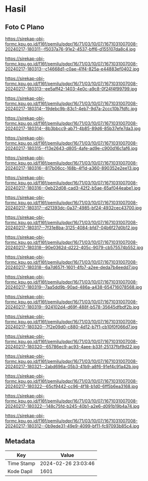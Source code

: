 # Hasil

## Foto C Plano

https://sirekap-obj-formc.kpu.go.id/f16f/pemilu/pdpr/16/71/03/10/07/1671031007008-20240217-180311--f5037a76-91e2-4537-bff6-d155107da8c4.jpg

https://sirekap-obj-formc.kpu.go.id/f16f/pemilu/pdpr/16/71/03/10/07/1671031007008-20240217-180313--c14668d1-c0ae-41f4-825a-e44883ef0402.jpg

https://sirekap-obj-formc.kpu.go.id/f16f/pemilu/pdpr/16/71/03/10/07/1671031007008-20240217-180313--ee5aff42-1403-4e0c-a9c8-0f24f4f99799.jpg

https://sirekap-obj-formc.kpu.go.id/f16f/pemilu/pdpr/16/71/03/10/07/1671031007008-20240217-180314--19debc9b-83c1-4eb7-9d7a-2ccc10b7fdfc.jpg

https://sirekap-obj-formc.kpu.go.id/f16f/pemilu/pdpr/16/71/03/10/07/1671031007008-20240217-180314--8b3bbcc9-ab71-4b85-89d6-85b37efe7da3.jpg

https://sirekap-obj-formc.kpu.go.id/f16f/pemilu/pdpr/16/71/03/10/07/1671031007008-20240217-180315--f13e2643-d805-4afe-ad9e-c900d16c1af6.jpg

https://sirekap-obj-formc.kpu.go.id/f16f/pemilu/pdpr/16/71/03/10/07/1671031007008-20240217-180316--817b06cc-168b-4f1d-a360-890352e2ee13.jpg

https://sirekap-obj-formc.kpu.go.id/f16f/pemilu/pdpr/16/71/03/10/07/1671031007008-20240217-180316--0eb22d08-cad3-42f2-b5ae-65af044eabe1.jpg

https://sirekap-obj-formc.kpu.go.id/f16f/pemilu/pdpr/16/71/03/10/07/1671031007008-20240217-180317--d21393dc-0a37-4985-bf24-4932cec43700.jpg

https://sirekap-obj-formc.kpu.go.id/f16f/pemilu/pdpr/16/71/03/10/07/1671031007008-20240217-180317--7f31e8ba-3125-4084-bfd7-04b6f27d0b12.jpg

https://sirekap-obj-formc.kpu.go.id/f16f/pemilu/pdpr/16/71/03/10/07/1671031007008-20240217-180318--90e0362d-d222-405c-9079-cb575574b552.jpg

https://sirekap-obj-formc.kpu.go.id/f16f/pemilu/pdpr/16/71/03/10/07/1671031007008-20240217-180318--6a7d657f-1601-4fb7-a2ee-deda7b4eedd7.jpg

https://sirekap-obj-formc.kpu.go.id/f16f/pemilu/pdpr/16/71/03/10/07/1671031007008-20240217-180319--7aa5dd9b-90ad-486a-a438-654716078568.jpg

https://sirekap-obj-formc.kpu.go.id/f16f/pemilu/pdpr/16/71/03/10/07/1671031007008-20240217-180319--924102d4-d69f-488f-b578-35645dfbdf2b.jpg

https://sirekap-obj-formc.kpu.go.id/f16f/pemilu/pdpr/16/71/03/10/07/1671031007008-20240217-180320--7f2e09d0-c880-4d12-b7f1-cb10f0f066d7.jpg

https://sirekap-obj-formc.kpu.go.id/f16f/pemilu/pdpr/16/71/03/10/07/1671031007008-20240217-180320--65786ec9-ac93-4aee-b33f-25137fbf9d22.jpg

https://sirekap-obj-formc.kpu.go.id/f16f/pemilu/pdpr/16/71/03/10/07/1671031007008-20240217-180321--2abd696a-05b3-41b9-a8f6-91ef4c91a42b.jpg

https://sirekap-obj-formc.kpu.go.id/f16f/pemilu/pdpr/16/71/03/10/07/1671031007008-20240217-180322--65cf9442-cc96-4f18-b1d0-6ff5b6ea3168.jpg

https://sirekap-obj-formc.kpu.go.id/f16f/pemilu/pdpr/16/71/03/10/07/1671031007008-20240217-180322--148c75fd-b245-40b1-a2e6-d091b19b4a74.jpg

https://sirekap-obj-formc.kpu.go.id/f16f/pemilu/pdpr/16/71/03/10/07/1671031007008-20240217-180312--0b9ede31-49e9-4099-bf11-fc97093b85c4.jpg


## Metadata

| Key        | Value               |
| ---------- | ------------------- |
| Time Stamp | 2024-02-26 23:03:46 |
| Kode Dapil | 1601                |



